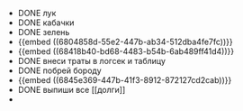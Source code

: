 - DONE лук
- DONE кабачки
- DONE зелень
- {{embed ((6804858d-55e2-447b-ab34-512dba4fe7fc))}}
- {{embed ((68418b40-bd68-4483-b54b-6ab489ff41d4))}}
- DONE внеси траты в логсек и таблицу
- DONE побрей бороду
- {{embed ((6845e369-447b-41f3-8912-872127cd2cab))}}
- DONE выпиши все [[долги]]
-